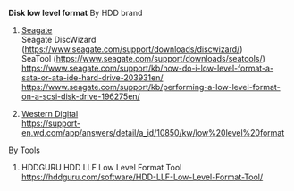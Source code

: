 **Disk low level format**
By HDD brand  
1. [Seagate](https://www.seagate.com/)  
Seagate DiscWizard (https://www.seagate.com/support/downloads/discwizard/)  
SeaTool (https://www.seagate.com/support/downloads/seatools/)  
https://www.seagate.com/support/kb/how-do-i-low-level-format-a-sata-or-ata-ide-hard-drive-203931en/  
https://www.seagate.com/support/kb/performing-a-low-level-format-on-a-scsi-disk-drive-196275en/
  
2. [Western Digital](https://www.westerndigital.com/)  
https://support-en.wd.com/app/answers/detail/a_id/10850/kw/low%20level%20format  


By Tools
1. HDDGURU HDD LLF Low Level Format Tool
https://hddguru.com/software/HDD-LLF-Low-Level-Format-Tool/  
